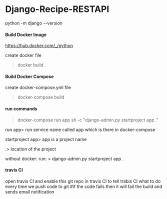 # Django-Recipe-RESTAPI
python -m django --version

#### Build Docker Image
https://hub.docker.com/_/python

create docker file 
> docker build .

#### Build Docker Compose
create docker-compose.yml file
>docker-compose build

#### run commands
> docker-compose run app sh -c "django-admin.py startproject app ."

run app> run service name called app which is there in docker-compose

startproject app> app is a project name

.> location of the project

without docker: run: > django-admin.py startproject app .

#### travis CI
open travis CI and enable this git repo in travis CI
to tell trabis CI what to do every time we push code to git
#if the code fails then it will fail the build and sends email notification